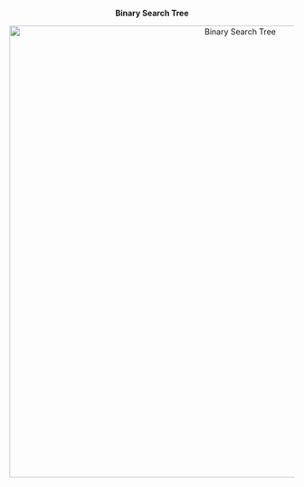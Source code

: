 <div align="center">
  <p><strong>Binary Search Tree</strong></p>
  <img src="https://sheraadams.github.io/assets/img/bst.jpg" width="800" alt="Binary Search Tree">
</div>
